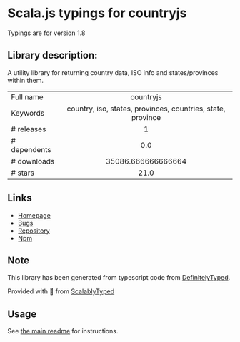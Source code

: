 
# Scala.js typings for countryjs

Typings are for version 1.8

## Library description:
A utility library for returning country data, ISO info and states/provinces within them.

|                    |                 |
| ------------------ | :-------------: |
| Full name          | countryjs |
| Keywords           | country, iso, states, provinces, countries, state, province |
| # releases         | 1 |
| # dependents       | 0.0 |
| # downloads        | 35086.666666666664 |
| # stars            | 21.0 |

## Links
- [Homepage](https://github.com/therebelrobot/countryjs)
- [Bugs](https://github.com/therebelrobot/countryjs/issues)
- [Repository](https://github.com/progressclaim/countryjs)
- [Npm](https://www.npmjs.com/package/countryjs)
    


## Note
This library has been generated from typescript code from [DefinitelyTyped](https://definitelytyped.org).

Provided with :purple_heart: from [ScalablyTyped](https://github.com/oyvindberg/ScalablyTyped)

## Usage
See [the main readme](../../readme.md) for instructions.


